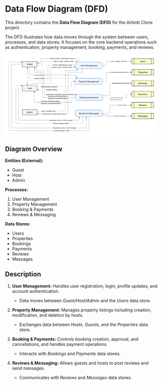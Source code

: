 # Data Flow Diagram (DFD)

This directory contains the **Data Flow Diagram (DFD)** for the Airbnb Clone project.

The DFD illustrates how data moves through the system between users, processes, and data stores. It focuses on the core backend operations such as authentication, property management, booking, payments, and reviews.

![data_flow_diagram](./data-flow.png)

## Diagram Overview

**Entities (External):**

* Guest
* Host
* Admin

**Processes:**

1. User Management
2. Property Management
3. Booking & Payments
4. Reviews & Messaging

**Data Stores:**

* Users
* Properties
* Bookings
* Payments
* Reviews
* Messages

## Description

1. **User Management:** Handles user registration, login, profile updates, and account authentication.

   * Data moves between *Guest/Host/Admin* and the *Users* data store.

2. **Property Management:** Manages property listings including creation, modification, and deletion by hosts.

   * Exchanges data between *Hosts*, *Guests*, and the *Properties* data store.

3. **Booking & Payments:** Controls booking creation, approval, and cancellations, and handles payment operations.

   * Interacts with *Bookings* and *Payments* data stores.

4. **Reviews & Messaging:** Allows guests and hosts to post reviews and send messages.

   * Communicates with *Reviews* and *Messages* data stores.